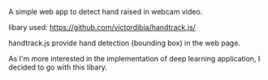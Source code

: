 A simple web app to detect hand raised in webcam video.  

libary used: https://github.com/victordibia/handtrack.js/  

handtrack.js provide hand detection (bounding box) in the web page.  

As I'm more interested in the implementation of deep learning application, I decided to go with this libary.
